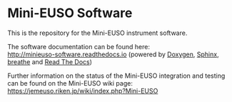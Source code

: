 Mini-EUSO Software
===================

This is the repository for the Mini-EUSO instrument software. 

The software documentation can be found here:  
http://minieuso-software.readthedocs.io
(powered by [Doxygen](http://www.stack.nl/~dimitri/doxygen/), [Sphinx](http://www.sphinx-doc.org/), [breathe](https://breathe.readthedocs.io) and [Read The Docs](https://readthedocs.org/))

Further information on the status of the Mini-EUSO integration and testing can be found on the Mini-EUSO wiki page: https://jemeuso.riken.jp/wiki/index.php?Mini-EUSO

